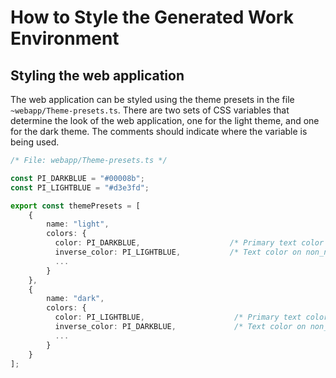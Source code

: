 # How to Style the Generated Work Environment

## Styling the web application

The web application can be styled using the theme presets in the file `~webapp/Theme-presets.ts`. There are two sets of 
CSS variables that determine the look of the web application, one for the light theme, and one for the dark theme.
The comments should indicate where the variable is being used.

```ts
/* File: webapp/Theme-presets.ts */

const PI_DARKBLUE = "#00008b";
const PI_LIGHTBLUE = "#d3e3fd";

export const themePresets = [
    {
        name: "light",
        colors: {
		  color: PI_DARKBLUE,                    /* Primary text color */
		  inverse_color: PI_LIGHTBLUE,           /* Text color on non_normal background */
          ... 
        }
    },
	{
		name: "dark",
    	colors: {
	      color: PI_LIGHTBLUE,                    /* Primary text color */
		  inverse_color: PI_DARKBLUE,             /* Text color on non_normal background */
          ...
        }
	}
];
```
